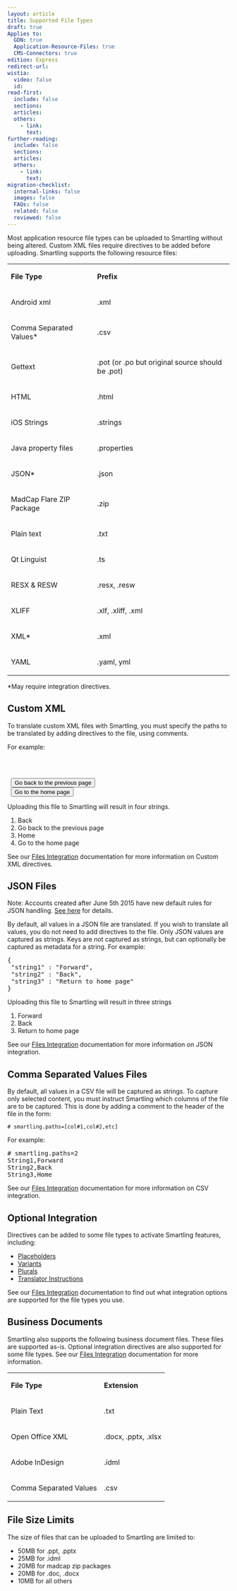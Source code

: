 ```yaml
---
layout: article
title: Supported File Types
draft: true
Applies to:
  GDN: true
  Application-Resource-Files: true
  CMS-Connectors: true
edition: Express
redirect-url:
wistia:
  video: false
  id:
read-first:
  include: false
  sections:
  articles:
  others:
    - link:
      text:
further-reading:
  include: false
  sections:
  articles:
  others:
    - link:
      text:
migration-checklist:
  internal-links: false
  images: false
  FAQs: false
  related: false
  reviewed: false
---
```


Most application resource file types can be uploaded to Smartling without being altered. Custom XML files require directives to be added before uploading. Smartling supports the following resource files:

<table>

<tbody>

<tr>

<td>

**File Type**

</td>

<td>

**Prefix**

</td>

</tr>

<tr>

<td>

Android xml

</td>

<td>

.xml

</td>

</tr>

<tr>

<td>

Comma Separated Values*

</td>

<td>

.csv

</td>

</tr>

<tr>

<td>

Gettext

</td>

<td>

.pot (or .po but original source should be .pot)

</td>

</tr>

<tr>

<td>

HTML

</td>

<td>

.html

</td>

</tr>

<tr>

<td>

iOS Strings

</td>

<td>

.strings

</td>

</tr>

<tr>

<td>

Java property files

</td>

<td>

.properties

</td>

</tr>

<tr>

<td>

JSON*

</td>

<td>

.json

</td>

</tr>

<tr>

<td>

MadCap Flare ZIP Package

</td>

<td>

.zip

</td>

</tr>

<tr>

<td>

Plain text

</td>

<td>

.txt

</td>

</tr>

<tr>

<td>

Qt Linguist

</td>

<td>

.ts

</td>

</tr>

<tr>

<td>

RESX & RESW

</td>

<td>

.resx, .resw

</td>

</tr>

<tr>

<td>

XLIFF

</td>

<td>

.xlf, .xliff, .xml

</td>

</tr>

<tr>

<td>

XML*

</td>

<td>

.xml

</td>

</tr>

<tr>

<td>

YAML

</td>

<td>

.yaml, yml

</td>

</tr>

</tbody>

</table>

*May require integration directives.

## Custom XML

To translate custom XML files with Smartling, you must specify the paths to be translated by adding directives to the file, using comments.

<!-- smartling.translate_paths = [comma separated list of paths] -->

For example:

<pre><?xml version="1.0" encoding="utf-8"?>  
<!--smartling.translate_paths = data/button.name, data/button -->   
<data>  
 <button name="Back">Go back to the previous page</button>  
 <button name="Home">Go to the home page</button>  
</data></pre>

Uploading this file to Smartling will result in four strings.

1.  Back
2.  Go back to the previous page
3.  Home
4.  Go to the home page

See our [Files Integration](http://docs.smartling.com/pages/supported-file-types/#xml) documentation for more information on Custom XML directives.

## JSON Files

Note: Accounts created after June 5th 2015 have new default rules for JSON handling. [See here](/hc/en-us/articles/205589697) for details.

By default, all values in a JSON file are translated. If you wish to translate all values, you do not need to add directives to the file. Only JSON values are captured as strings. Keys are not captured as strings, but can optionally be captured as metadata for a string. For example:

<pre>{  
 "string1" : "Forward",  
 "string2" : "Back",  
 "string3" : "Return to home page"  
}</pre>

Uploading this file to Smartling will result in three strings

1.  Forward
2.  Back
3.  Return to home page

See our [Files Integration](http://docs.smartling.com/pages/supported-file-types/#csv) documentation for more information on JSON integration.

## Comma Separated Values Files

By default, all values in a CSV file will be captured as strings. To capture only selected content, you must instruct Smartling which columns of the file are to be captured. This is done by adding a comment to the header of the file in the form:

`# smartling.paths=[col#1,col#2,etc]`

For example:

<pre># smartling.paths=2  
String1,Forward  
String2,Back  
String3,Home</pre>

See our [Files Integration]() documentation for more information on CSV integration.

## Optional Integration

Directives can be added to some file types to activate Smartling features, including:

*   [Placeholders]()
*   [Variants]()
*   [Plurals]()
*   [Translator Instructions]()

See our [Files Integration](http://docs.smartling.com/pages/supported-file-types/) documentation to find out what integration options are supported for the file types you use.  

## Business Documents

Smartling also supports the following business document files. These files are supported as-is. Optional integration directives are also supported for some file types. See our [Files Integration](http://docs.smartling.com/pages/supported-file-types/) documentation for more information.

<table>

<tbody>

<tr>

<td>

**File Type**

</td>

<td>

**Extension**

</td>

</tr>

<tr>

<td>

Plain Text

</td>

<td>

.txt

</td>

</tr>

<tr>

<td>

Open Office XML

</td>

<td>

.docx, .pptx, .xlsx

</td>

</tr>

<tr>

<td>

Adobe InDesign

</td>

<td>

.idml

</td>

</tr>

<tr>

<td>

Comma Separated Values

</td>

<td>

.csv

</td>

</tr>

</tbody>

</table>


## File Size Limits

The size of files that can be uploaded to Smartling are limited to:

*   50MB for .ppt, .pptx
*   25MB for .idml
*   20MB for madcap zip packages
*   20MB for .doc, .docx
*   10MB for all others